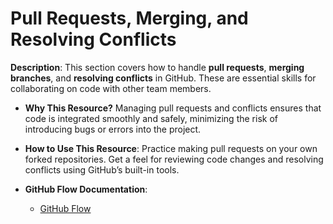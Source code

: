 # Pull Requests, Merging, and Resolving Conflicts

**Description**:
This section covers how to handle **pull requests**, **merging branches**, and **resolving conflicts** in GitHub. These are essential skills for collaborating on code with other team members.

- **Why This Resource?**
  Managing pull requests and conflicts ensures that code is integrated smoothly and safely, minimizing the risk of introducing bugs or errors into the project.

- **How to Use This Resource**:
  Practice making pull requests on your own forked repositories. Get a feel for reviewing code changes and resolving conflicts using GitHub’s built-in tools.

- **GitHub Flow Documentation**:
  - [GitHub Flow](https://docs.github.com/en/get-started/using-github/github-flow)

